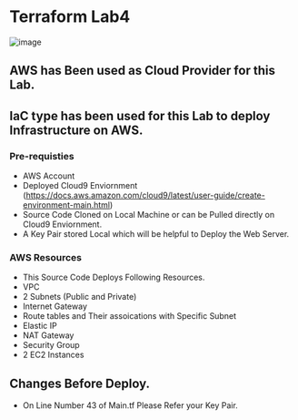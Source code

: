 # Terraform Lab4



![image](https://user-images.githubusercontent.com/115514079/205508632-a5030382-3a86-4fa9-8763-fa486c282f51.png)

## AWS has  Been used as Cloud Provider for this Lab. 


## IaC type has been used for this Lab to deploy Infrastructure on AWS.


### Pre-requisties 


-  AWS Account
-  Deployed Cloud9 Enviornment (https://docs.aws.amazon.com/cloud9/latest/user-guide/create-environment-main.html)
-  Source Code Cloned on Local Machine or can be Pulled directly on Cloud9 Enviornment. 
-  A Key Pair stored Local which will be helpful to Deploy the Web Server. 

### AWS Resources 
- This Source Code Deploys Following Resources.
-  VPC
-  2 Subnets (Public and Private)
-  Internet Gateway 
-  Route tables and Their assoications with Specific Subnet
-  Elastic IP
-  NAT Gateway
-  Security Group
-  2 EC2 Instances

## Changes Before Deploy.
-  On Line Number 43 of Main.tf Please Refer your Key Pair. 
